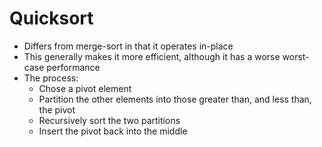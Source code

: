 # Quicksort

* Differs from merge-sort in that it operates in-place
* This generally makes it more efficient, although it has a worse worst-case performance
* The process:
    * Chose a pivot element
    * Partition the other elements into those greater than, and less than, the pivot
    * Recursively sort the two partitions
    * Insert the pivot back into the middle

